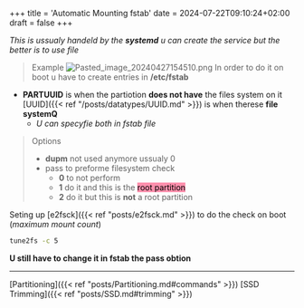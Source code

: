 +++
title = 'Automatic Mounting fstab'
date = 2024-07-22T09:10:24+02:00
draft = false
+++

*This is ussualy handeld 
by the **systemd**  u can create the service but the better is to use file*

>Example
>![Pasted_image_20240427154510.png](/Pasted_image_20240427154510.png)
>In order to do it on boot u have to create entries in  **/etc/fstab**


- **PARTUUID** is when the partiotion **does not have** the files system on it 
[UUID]({{< ref "/posts/datatypes/UUID.md" >}}) is when therese **file systemQ**
	- *U can specyfie both in fstab file*

>Options
>- **dupm** not used anymore ussualy 0
>- pass to preforme filesystem check
>	- **0** to not perform
>	- **1** do it and this is the <mark style="background: #FF5582A6;">root partition</mark>
>	- **2** do it but this is **not** a root partition
>


Seting up [e2fsck]({{< ref "posts/e2fsck.md" >}})
to do the check on boot
(*maximum mount count*)
```bash
tune2fs -c 5 
```
**U still have to change it in fstab the  **pass** obtion**

---
[Partitioning]({{< ref "posts/Partitioning.md#commands" >}})
[SSD Trimming]({{< ref "posts/SSD.md#trimming" >}})


